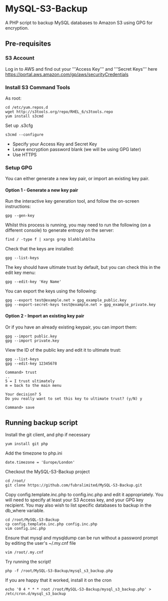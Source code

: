 # MySQL-S3-Backup

A PHP script to backup MySQL databases to Amazon S3 using GPG for encryption.

## Pre-requisites
### S3 Account
Log in to AWS and find out your '''Access Key''' and '''Secret Keys''' here https://portal.aws.amazon.com/gp/aws/securityCredentials

### Install S3 Command Tools
As root:

	cd /etc/yum.repos.d
	wget http://s3tools.org/repo/RHEL_6/s3tools.repo
	yum install s3cmd

Set up .s3cfg

	s3cmd --configure

* Specify your Access Key and Secret Key
* Leave encryption password blank (we will be using GPG later)
* Use HTTPS

### Setup GPG ###
You can either generate a new key pair, or import an existing key pair.
#### Option 1 - Generate a new key pair
Run the interactive key generation tool, and follow the on-screen instructions:

	gpg --gen-key

Whilst this process is running, you may need to run the following (on a different console) to generate entropy on the server:

	find / -type f | xargs grep blahblahblha

Check that the keys are installed:

	gpg --list-keys

The key should have ultimate trust by default, but you can check this in the edit key menu:

	gpg --edit-key 'Key Name'

You can export the keys using the following:

	gpg --export test@example.net > gpg_example_public.key
	gpg --export-secret-keys test@example.net > gpg_example_private.key

#### Option 2 - Import an existing key pair 

Or if you have an already existing keypair, you can import them:

	gpg --import public.key
	gpg --import private.key

View the ID of the public key and edit it to ultimate trust:

	gpg --list-keys
	gpg --edit-key 12345678

	Command> trust
	..
	5 = I trust ultimately
	m = back to the main menu

	Your decision? 5
	Do you really want to set this key to ultimate trust? (y/N) y

	Command> save

## Running backup script

Install the git client, and php if necessary

    yum install git php

Add the timezone to php.ini

    date.timezone = 'Europe/London'

Checkout the MySQL-S3-Backup project

    cd /root/
    git clone https://github.com/fubralimited/MySQL-S3-Backup.git

Copy config.template.inc.php to config.inc.php and edit it appropriately. You will need to specify at least your S3 Access key, and your GPG key recipient. You may also wish to list specific databases to backup in the db_where variable.

    cd /root/MySQL-S3-Backup
    cp config.template.inc.php config.inc.php
    vim config.inc.php

Ensure that mysql and mysqldump can be run without a password prompt by editing the user's ~/.my.cnf file

    vim /root/.my.cnf
    
Try running the script!
    
    php -f /root/MySQL-S3-Backup/mysql_s3_backup.php
    
If you are happy that it worked, install it on the cron

    echo '0 4 * * * root /root/MySQL-S3-Backup/mysql_s3_backup.php' > /etc/cron.d/mysql_s3_backup
